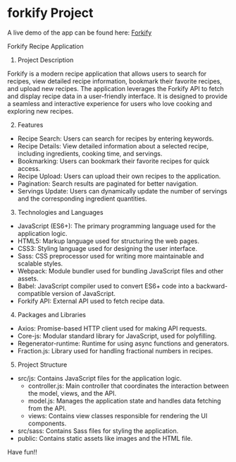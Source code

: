 # forkify Project

A live demo of the app can be found here: [Forkify](https://forkify-app-roma.netlify.app/)

Forkify Recipe Application

1. Project Description

Forkify is a modern recipe application that allows users to search for recipes, view detailed recipe information, bookmark their favorite recipes, and upload new recipes. The application leverages the Forkify API to fetch and display recipe data in a user-friendly interface. It is designed to provide a seamless and interactive experience for users who love cooking and exploring new recipes.

2. Features

- Recipe Search: Users can search for recipes by entering keywords.
- Recipe Details: View detailed information about a selected recipe, including ingredients, cooking time, and servings.
- Bookmarking: Users can bookmark their favorite recipes for quick access.
- Recipe Upload: Users can upload their own recipes to the application.
- Pagination: Search results are paginated for better navigation.
- Servings Update: Users can dynamically update the number of servings and the corresponding ingredient quantities.

3. Technologies and Languages

- JavaScript (ES6+): The primary programming language used for the application logic.
- HTML5: Markup language used for structuring the web pages.
- CSS3: Styling language used for designing the user interface.
- Sass: CSS preprocessor used for writing more maintainable and scalable styles.
- Webpack: Module bundler used for bundling JavaScript files and other assets.
- Babel: JavaScript compiler used to convert ES6+ code into a backward-compatible version of JavaScript.
- Forkify API: External API used to fetch recipe data.

4. Packages and Libraries

- Axios: Promise-based HTTP client used for making API requests.
- Core-js: Modular standard library for JavaScript, used for polyfilling.
- Regenerator-runtime: Runtime for using async functions and generators.
- Fraction.js: Library used for handling fractional numbers in recipes.

5. Project Structure

- src/js: Contains JavaScript files for the application logic.
  - controller.js: Main controller that coordinates the interaction between the model, views, and the API.
  - model.js: Manages the application state and handles data fetching from the API.
  - views: Contains view classes responsible for rendering the UI components.
- src/sass: Contains Sass files for styling the application.
- public: Contains static assets like images and the HTML file.

Have fun!!
